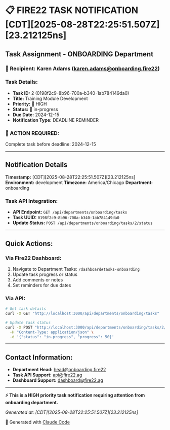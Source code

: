 # 📋 FIRE22 TASK NOTIFICATION [CDT][2025-08-28T22:25:51.507Z][23.212125ns]

## Task Assignment - ONBOARDING Department

### 📧 Recipient: Karen Adams (karen.adams@onboarding.fire22)

### Task Details:
- **Task ID:** 2 (0198f2c9-8b96-700a-b340-1ab784149da0)
- **Title:** Training Module Development
- **Priority:** 🔴 HIGH
- **Status:** 🔄 in-progress
- **Due Date:** 2024-12-15
- **Notification Type:** DEADLINE REMINDER

### 🎯 ACTION REQUIRED:
Complete task before deadline: 2024-12-15

---

## Notification Details

**Timestamp:** [CDT][2025-08-28T22:25:51.507Z][23.212125ns]
**Environment:** development
**Timezone:** America/Chicago
**Department:** onboarding

### Task API Integration:
- **API Endpoint:** `GET /api/departments/onboarding/tasks`
- **Task UUID:** `0198f2c9-8b96-700a-b340-1ab784149da0`
- **Update Status:** `POST /api/departments/onboarding/tasks/2/status`

---

## Quick Actions:

### Via Fire22 Dashboard:
1. Navigate to Department Tasks: `/dashboard#tasks-onboarding`
2. Update task progress or status
3. Add comments or notes
4. Set reminders for due dates

### Via API:
```bash
# Get task details
curl -X GET "http://localhost:3000/api/departments/onboarding/tasks"

# Update task status
curl -X POST "http://localhost:3000/api/departments/onboarding/tasks/2/status" \
  -H "Content-Type: application/json" \
  -d '{"status": "in-progress", "progress": 50}'
```

---

## Contact Information:
- **Department Head:** head@onboarding.fire22
- **Task API Support:** api@fire22.ag
- **Dashboard Support:** dashboard@fire22.ag

---

**⚡ This is a HIGH priority task notification requiring attention from onboarding department.**

*Generated at: [CDT][2025-08-28T22:25:51.507Z][23.212125ns]*

🤖 Generated with [Claude Code](https://claude.ai/code)
